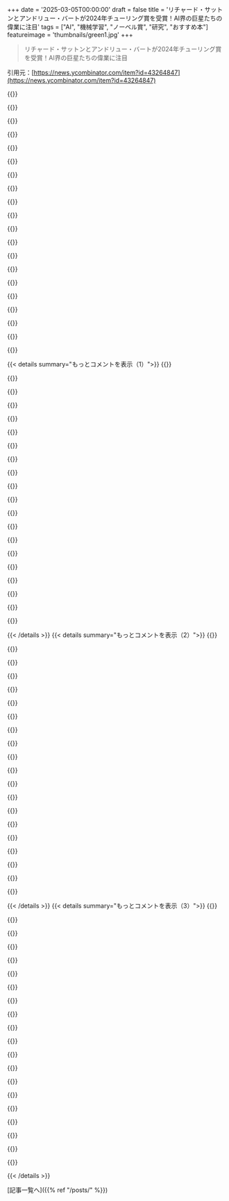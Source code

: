 +++
date = '2025-03-05T00:00:00'
draft = false
title = 'リチャード・サットンとアンドリュー・バートが2024年チューリング賞を受賞！AI界の巨星たちの偉業に注目'
tags = ["AI", "機械学習", "ノーベル賞", "研究", "おすすめ本"]
featureimage = 'thumbnails/green1.jpg'
+++

> リチャード・サットンとアンドリュー・バートが2024年チューリング賞を受賞！AI界の巨星たちの偉業に注目

引用元：[https://news.ycombinator.com/item?id=43264847](https://news.ycombinator.com/item?id=43264847)

{{<matomeQuote body="すごいね！実は俺と嫁さんがAndy Bartoとその奥さんの家を買ったんだ。入札戦争があって、彼らが『プライムオファーを出して』と言ったから、彼が数学者だと知ってたからプライムナンバーのオファーを出したんだ。彼が認められて嬉しいよ。" userName="zackkatz" createdAt="2025-03-05T12:28:09" color="#45d325">}}

{{<matomeQuote body="ハハ、それは素晴らしいね。『公平にするために、$2にしようか？』なんて冗談言えばよかったね。" userName="dustfinger" createdAt="2025-03-05T22:17:49" color="">}}

{{<matomeQuote body="プライムナンバーのオファー、まさか$12345678910987654321！？" userName="grumpopotamus" createdAt="2025-03-06T00:15:35" color="">}}

{{<matomeQuote body="いいね！彼らがRLの教科書の両エディションを無料PDFで公開してるのは素晴らしい。1982年からAIの実務者だけど、RLは俺にとってずっと難しい分野で、Sutton/Bartoの本やCourseraのシリーズがかなり助けになった。お勧めだよ！" userName="mark_l_watson" createdAt="2025-03-05T12:06:03" color="#ff5733">}}

{{<matomeQuote body="『The Bitter Lesson』を再読するのに良いタイミングだね。" userName="ofirpress" createdAt="2025-03-05T10:23:41" color="">}}

{{<matomeQuote body="Canonical URL: <http://www.incompleteideas.net/IncIdeas/BitterLesson.html>" userName="cxr" createdAt="2025-03-05T10:50:35" color="">}}

{{<matomeQuote body="確かに厳しい教訓だよ。かつては人間の知識をコンピュータに詰め込むのが好きだったけど、今は全てが大きなブラックボックスになって理解が難しい。Mooreの法則も自己実現的な予言になりつつある。AIは計算パワーを必要とし、チップメーカーは特化型ハードウェアを作り始めてる、まさにそれが回転する車輪になってる。" userName="khaledh" createdAt="2025-03-05T10:30:56" color="#ff5c5c">}}

{{<matomeQuote body="AIが最終的に堅牢で証明可能な論理で構築され、監査できるAIを作れるようになればいいなと思ってる。その時が来るまでリスクのあることには信用できない。残念ながら、そんな選択肢はなくて、不気味に短い時間でブラックボックスが間違った決定を下すことになる。" userName="anonzzzies" createdAt="2025-03-05T10:48:40" color="#ff5c5c">}}

{{<matomeQuote body="AI支援の定理証明器はその方向に進んでるかもね。どう証明に至ったかは分からなくても、その証明を詳細に検証できるから。" userName="tromp" createdAt="2025-03-05T11:32:33" color="">}}

{{<matomeQuote body="そう、会社で形式的証明をしてるチームを持っていて、AIがどうしたかは関係ない。数学的に正しいと言えることが重要なんだ。プログラム合成や証明もしてるけど、これは大規模なこととは遠い。" userName="anonzzzies" createdAt="2025-03-05T13:25:21" color="#785bff">}}

{{<matomeQuote body="どんな会社が形式的検証が必要なんだ？リアルタイムシステムとか？" userName="InkCanon" createdAt="2025-03-05T14:19:12" color="">}}

{{<matomeQuote body="デジタル回路設計の会社がよく使っているよ。VHDLやVerilogでモジュールを書いて、 regressionsを通過してみんなが安心しても、コードがぐちゃぐちゃなのは分かる。そんなときは形式的検証を使えば、2つのコードが機能的に同じか証明できるんだ。形式的検証は通常、数分で終わるから、時間が大幅に節約できるよ。ただし、複雑すぎる論理の場合、制約があることが多いし、逆にバグが見つかることもある。" userName="tasty_freeze" createdAt="2025-03-05T23:12:52" color="#45d325">}}

{{<matomeQuote body="リアルタイムや組込みシステムでの金銭処理や医療、航空/輸送などにも必要だ。でも『必要』って言葉は引っかかる。今はブロックチェーン業界が形式的検証を進めてるけど、重要なシステムはテストがほとんどないことが多いからね。俺が一番心配しているのは、あいまいなシステムがそのまま使われることだ。急いでいるのは分かるけど、ひどいアイデアだよ。" userName="anonzzzies" createdAt="2025-03-05T14:26:55" color="">}}

{{<matomeQuote body="AIが最終的に robustness があり証明可能な論理で構築された AI を作れるかも。これが Max Tegmark と Steven Omohundro の 'Provably Safe AGI' のアプローチだ：<a href=”https://arxiv.org/abs/2309.01933”>https://arxiv.org/abs/2309.01933</a> <a href=”https://www.youtube.com/watch?v=YhMwkk6uOK8”>https://www.youtube.com/watch?v=YhMwkk6uOK8</a>。でも、問題はある。人間の幸福みたいな概念をどうやって形式化するんだろう？" userName="optimalsolver" createdAt="2025-03-05T12:37:27" color="#ff5733">}}

{{<matomeQuote body="＞しかし、問題はある。人間の幸福みたいな概念をどうやって形式化するんだろう？<br>確かにそうだね！でも、AIなら宇宙飛行や構造物の建設、税金や会計、物理、数学などには論理的に正しい脳を作れるかも。でも、他のことには感情を持った脳を作って、両者が協力するというのもありかもしれない。リンクありがとう！" userName="anonzzzies" createdAt="2025-03-05T13:21:06" color="">}}

{{<matomeQuote body="ロジックの正しさは人間の脳の限界にも依存してる。形式論理は普通の前提をもとに構築されてるからね。形式論理システムを作るために、いくつかの証明できない前提から始めなきゃならない。ただ、AIがそれにどうやって役立つかがまったく分からない。" userName="necovek" createdAt="2025-03-05T18:11:37" color="">}}

{{<matomeQuote body="Quis custodiet ipsos custodes？<br>このラテン語のフレーズは、ローマの詩人 Juvenalの詩で見つかるもので、『誰が守るのか、守る者を？』という意味。元々は結婚の忠実さを確保する問題に関するもので、権力を持つ人々の行動を制御する問題を指している。" userName="fuzztester" createdAt="2025-03-05T21:18:28" color="">}}

{{<matomeQuote body="ちょっとふざけた感じで言うと、守る者たちの監視役は誰か？" userName="gsf_emergency_2" createdAt="2025-03-05T22:49:05" color="">}}

{{<matomeQuote body="『監視する』ってのは、子供扱いすることになる。権力を持つ人を子供のように扱うことだ。申し訳なく思う必要はないけど、ちょっと面白いかも。ちょっと楽しめるラテン語。" userName="gsf_emergency_2" createdAt="2025-03-09T09:06:06" color="">}}

{{<matomeQuote body="コンパイラ最適化の例を考えてみて。AIに正しい出力を出すための変換だけを使わせれば、AIの動きが変でも正しい結果が得られるんだ。でも、このアプローチだと望むような最適化ができないこともあるよね。人間が作る最適化アルゴリズムでも似たようなこと起きてるし。" userName="amelius" createdAt="2025-03-05T12:13:49" color="">}}

{{< details summary="もっとコメントを表示（1）">}}
{{<matomeQuote body="AI研究の目的による部分もあるよね。もし人間にしかできないタスクを得意な機械を作ることが目標なら、その過程での教訓は大事だね。でも、機械にXを教えることで人間のXのやり方を理解することが目的なら、複雑な統計的手法はあまり意味がないかも。だからもう少しさまざまな観点から考える必要があるんじゃないかな。" userName="kleiba" createdAt="2025-03-05T11:04:39" color="#45d325">}}

{{<matomeQuote body="少なくとも、一貫した言語や視覚の能力は「経験が必要ない」って分かっているだけでも大きな進展だよ。それは予想外だったけどね。" userName="visarga" createdAt="2025-03-05T16:29:50" color="">}}

{{<matomeQuote body="一貫した言語や視覚の能力が経験なしでできるなんて言っているけど、それは違うと思うな。最近の進展は、実際に「私たちのLLMがXに答えられなかった時、君はどう答える？」と人に聞いている時間が増えたからこそだし。だから、代理的な経験があるのは確かだよ。" userName="probably_wrong" createdAt="2025-03-05T22:19:27" color="">}}

{{<matomeQuote body="でも、LLMの幻覚現象を考えると、それが真実なのか疑問だよね。" userName="kleiba" createdAt="2025-03-05T19:47:38" color="">}}

{{<matomeQuote body="コンピュータービジョンでも似たようなことがあったよね。初期はエッジを探したり、一般化された円柱を使っていたけど、今はそれらは全部廃棄されて、モダンなディープラーニングは畳み込みや特定の不変性だけを使ってる。その結果、かなり性能が上がった。あのパターンマッチングが消え始めたところにいたけど、あの時の学びは今でも役に立つ部分があるよ。" userName="jdright" createdAt="2025-03-05T19:08:58" color="#45d325">}}

{{<matomeQuote body="2010年代初頭にコンピュータービジョンのラボでインターンしてたんだけど、ある会議で抽象的な機械学習を使った視覚の研究を発表したら、教授があまりにも驚いていたのを覚えてる。あのアプローチが実現可能だなんて信じられなかったみたい。ただ、その経験から新しいアプローチに反対しないと決めたのが一番の教訓だった。" userName="abdullahkhalids" createdAt="2025-03-05T19:55:37" color="#45d325">}}

{{<matomeQuote body="人が新しいアプローチに抵抗するのは、意外と難しいことだと思うよ。それには理由があって、（ア）古いアプローチの専門家になったり、（イ）かなりお金がもらえてたりするからなんだ。だから、新しいアプローチが生活に大きな影響を及ぼすと、自分がそれに反発する可能性が高いんだよね。自分が今最も恩恵を受けている技術を考えてみな。もし明日それをわずかに向上させた技術が出たとして、利点が得られなくなったらどう思う？" userName="kenjackson" createdAt="2025-03-05T21:01:07" color="#785bff">}}

{{<matomeQuote body="確かに難しいね。君が言ったような理由で。これは生涯のスキルみたいなもので、常に磨かないといけないし、遅れを取ると取り返すのがすごく難しい。そして、そういったスキルは自分自身がレジリエントな人間でいるために必要なんだよ。" userName="abdullahkhalids" createdAt="2025-03-05T23:08:49" color="">}}

{{<matomeQuote body="君が言うように、機械学習が未来だって分かってたのは明らかだったかもしれないけど、この人はただ頑固だったわけではないと思うんだ。2010年代初頭にはそれが当然だと思えた人は少なかったし、疑念はあったと思う。結果が出ているのにそれを無視するのはダメだけど、機械学習のビジョンの結果がCVPRなどの会議で本当に支配的になったのはその後のことなんだよ。探求と活用のトレードオフがあるからね。" userName="nightski" createdAt="2025-03-08T15:42:42" color="#45d325">}}

{{<matomeQuote body="ああ、古いNLPの人たちが学んだ苦い教訓だよね。その論文は今でもほんとに真実だと思う。" userName="Buttons840" createdAt="2025-03-05T17:56:13" color="#ff33a1">}}

{{<matomeQuote body="このコメントでGoのAIを単なる力任せの戦略だって言ってるけど、俺が知ってる限りそれは違うよ。Go AIは全ての候補を探るわけじゃなくて、過去の人間の試合データを元に探索してるんだ。" userName="DavidPiper" createdAt="2025-03-05T12:12:27" color="">}}

{{<matomeQuote body="最初はAlphaGoが人間の試合から学び、自己対局でさらに進化した。そしてこの後、AlphaGo Zeroは人間のデータを全く使わずに自己対局だけで自分を教え込んだ。AlphaGoとAlphaZeroみたいなゲームプログラムも基本は力任せなんだけど、MCTSを使って多くの局面を先読みしてる。知恵やヒューリスティックは評価関数に基づいて采配されて、どの局面を評価する価値があるか見極めるところにあるんだ。" userName="HarHarVeryFunny" createdAt="2025-03-05T12:50:52" color="#38d3d3">}}

{{<matomeQuote body="これはちょっと意味のないセマンティクスの問題だけど、一般的に力任せって徹底した探索を指すと思う。MCTSは大部分の枝を全然探索しないから、力任せとは言わないかな。" userName="bubblyworld" createdAt="2025-03-05T14:12:01" color="">}}

{{<matomeQuote body="まあ、将棋や囲碁のようなゲームでは徹底的な探索が無理ってのは一般的に理解されてるし、ここで「力任せ」と言うと、深い探索や評価した局面の数を重視する意味で使われてると思うよ。" userName="HarHarVeryFunny" createdAt="2025-03-05T21:49:58" color="">}}

{{<matomeQuote body="その意味だと、MCTSでの典型的なAlphaZeroの実行はおそらく1000程度のロールアウトを評価するんじゃないかな。それは将棋の状態数に比べればほんとに微々たるものだよね。もしそれを力任せと呼ぶなら、実質何でも力任せになっちゃうね。俺はチェスボットのトレーニングで10万以上のロールアウトを見たことがあるからさ。" userName="bubblyworld" createdAt="2025-03-06T05:45:46" color="#ff33a1">}}

{{<matomeQuote body="＞ゲームプログラムのAlphaGoやAlphaZeroは基本的に力任せだよね - それなら2500年の人間のゲームプレイはどう説明するの？文化的進化には30万年かかってるし、資源もかなりかかってると思うよ。" userName="visarga" createdAt="2025-03-05T16:33:21" color="#38d3d3">}}

{{<matomeQuote body="その2500年のゲームプレイはチェス理論やオープニングブックに反映されていて、これはプレトレーニングとテストタイムの計算の違いだと思う。人間のグランドマスターは限られたラインに対して20プライ計算するけど、コンピューターエンジンは各手に対して百万の局面を評価する。パターンマッチングと探索（力任せ）はチェスや囲碁のゲームでのトレードオフで、人間とMCTSベースのエンジンは全く逆の立場にいるんだ。" userName="HarHarVeryFunny" createdAt="2025-03-05T21:34:43" color="#45d325">}}

{{<matomeQuote body="もし君が冗談じゃなければ、これをもう少し詳しく説明してほしいな。もし本気なら、「力任せ」っていう表現が単なる空虚な記号になっちゃうよね。体に対する魅力を愛と呼ぶなら、虫は小さな人間ってことになるじゃないか。" userName="beepbooptheory" createdAt="2025-03-05T17:03:10" color="">}}

{{<matomeQuote body="＞・・・このAIを力任せの戦略でヒューリスティックがないって言ってるけど・・・実際、論文にもそう書いてあって、自己対局学習を活用して価値関数を学ぶのが重要だったんだ。これは実際、1970年代のプログラムが初めて世界チャンピオンを破った時は重要な役割を果たしてなかったけど、自己対局学習は計算をプッシュする助けになる。要するに、俺の意見では「自己対局による学習」が極めて重要で、そこから必要なヒューリスティックが生まれるんだ。それはプログラムされてるものじゃない。" userName="signa11" createdAt="2025-03-05T12:31:30" color="#ff33a1">}}

{{<matomeQuote body="Go AIについては正確な内容に感じたな。Go AIの研究は何十年もかけて人間のルールを取り入れようとしてたけど、今はもうそれは使われてないよ。ただ人間の知識は最強のプログラムを作るために役立つ機能選びには使われてるみたい。強いGo AIはもはや人間のゲームで訓練されてないし、MCTSの時も全てのサンプル空間を検索するわけじゃない。Suttonがそれを主張してるとは思わないけどね。" userName="dfan" createdAt="2025-03-05T12:26:48" color="">}}


{{< /details >}}
{{< details summary="もっとコメントを表示（2）">}}
{{<matomeQuote body="あの記事のことを覚えてるけど、本当にポイントを外してたよな。チェスプログラムで世界チャンピオンに勝つことの目的は、勝つためじゃなくて、誰でもチェスを上手くプレイする方法を理解することだった。勝利はむしろカスパロフを薬で眠らせるか、銃を突きつけて負けさせるのと同じくらい安っぽい勝ち方なんだ。" userName="crabbone" createdAt="2025-03-05T12:10:24" color="#ff5c5c">}}

{{<matomeQuote body="自動運転の目的はただ自動で運転することじゃなくて、誰が上手に運転できるかを理解することだ…DeepBlueの目的はただ人間に勝つことだけだから、もっと単純なんだ。" userName="krallistic" createdAt="2025-03-05T17:02:17" color="">}}

{{<matomeQuote body="Bitter Lessonは分野では一般的に受け入れられている知識みたいだし、それならDeepSeek R1がさらに革新的になるんじゃない？" userName="perks_12" createdAt="2025-03-05T12:54:35" color="">}}

{{<matomeQuote body="彼らの著書『Introduction to Reinforcement Learning』はAI/MLの分野で非常に読みやすいテキストの一つで、ぜひ読むことをお勧めするよ。" userName="porridgeraisin" createdAt="2025-03-05T11:14:46" color="#ff33a1">}}

{{<matomeQuote body="RLの分野に挑戦してみたけど、あの数式とかが難しくてどうしても理解できなくてさ。" userName="barrenko" createdAt="2025-03-05T12:12:44" color="">}}

{{<matomeQuote body="確かに、数式の表現は混乱しがちだけど、この本は特によく整理されてるよ。特に『収縮写像』の基礎的な数学のバックグラウンドがあった方がいいかも。これは本がその知識を前提にしてるから。" userName="porridgeraisin" createdAt="2025-03-05T13:27:33" color="">}}

{{<matomeQuote body="あなたのバックグラウンドは何？私にはあまりにもわかりづらい内容だったな。" userName="incognito124" createdAt="2025-03-05T14:49:12" color="">}}

{{<matomeQuote body="その本は本当に素晴らしいね。強くお勧めするよ。" userName="jxjnskkzxxhx" createdAt="2025-03-05T17:36:32" color="#38d3d3">}}

{{<matomeQuote body="『Reinforcement Learning: An Introduction』のこと？それとも他の本も書いてるの？" userName="zelphirkalt" createdAt="2025-03-05T12:29:46" color="">}}

{{<matomeQuote body="物理学者にあげればよかったのに。" userName="darkoob12" createdAt="2025-03-05T10:51:32" color="">}}

{{<matomeQuote body="Suttonは人間の後継者を支持してるし、全人類が死んでも気にしないから、信頼できないし祝われるべきじゃないよ。Youtubeのリンクもあるし。" userName="vonneumannstan" createdAt="2025-03-05T15:47:08" color="">}}

{{<matomeQuote body="ACMの賞は彼らの学問的な業績のためのもの。誰かの私生活を掘り下げて奇妙な発言を探して、そのせいで業績を無にするのはやめるべき。こんなのが今の人々を分断してる。" userName="textlapse" createdAt="2025-03-05T16:28:10" color="#ff5733">}}

{{<matomeQuote body="＞この奇妙な発言や行動が彼の業績を塗り消すのはおかしいよ。業界のAI会議での発言なんだから。もっと言うと、インターネットが意見の価値を平等に扱うのは危険だし。" userName="vonneumannstan" createdAt="2025-03-05T16:35:45" color="">}}

{{<matomeQuote body="彼のキャラクターに対する中傷みたい。RLに取り組んでるときは特に悪意なく進めてきただろうに。安全問題は確かにあるけど、歴史を見ればポジティブな結果もあったし。" userName="textlapse" createdAt="2025-03-05T20:20:58" color="">}}

{{<matomeQuote body="90年代にAIから離れた人も多い。技術が危険になると思ったから。Suttonたちは非難されるべきだと思う。" userName="hollerith" createdAt="2025-03-06T14:28:41" color="">}}

{{<matomeQuote body="＞業績が無にされるわけじゃなく、意見の重みをどうするべきかが問題じゃないかな。技術的業績と人類を置き換える意見、どちらもAI政策を考える上で重要だと思う。" userName="kalkin" createdAt="2025-03-05T18:22:07" color="">}}

{{<matomeQuote body="人類に対する見解って、効果的利他主義のカルトに alignment してること？安全の名の下にエリートに全権を与えるような抑圧的法律を言ってるの？そのカルトからの代替的な視点が理由で、受賞歴があっても Turing Award を受け取るべきじゃないってこと？" userName="h8hawk" createdAt="2025-03-05T21:00:43" color="">}}

{{<matomeQuote body="いや、’人類は置き換えられるべき’ってのは Sutton の見解で、EA の見解じゃないと思うけど。どう読めばそうなるのか分からないし、君はすごく怒ってるみたいだね。人類の絶滅やエリートによる完全な支配の代替手段があることを願いたいよ…" userName="kalkin" createdAt="2025-03-05T23:25:27" color="">}}

{{<matomeQuote body="＞最も奇妙なことを言った<br>ジャン・コクトーの言葉を思い出すけど、正確な言葉が見つからなくて大体’もし公共が天才の持つ考えを知ったら、もっと恐れ、賞賛することはない’という意味。" userName="jffhn" createdAt="2025-03-05T17:45:18" color="">}}

{{<matomeQuote body="Sutton に会ったことある？彼は心温かい、思いやりのある情熱的なヒッピーだよ。彼は人間全員が死んでほしいなんて思ってない。リンクしたトークも君の主張は支持してないよ。そこに見逃した部分があったら、タイムスタンプ教えて。彼が言うには、’人類にとっての繁栄の時代に繋がる’んだから、君の言う通りじゃない。彼の結論スライド（１２：３３）は ’人類の長期的な未来への最善の希望’って bullet point があるよ。" userName="317070" createdAt="2025-03-05T17:43:31" color="#ff5c5c">}}


{{< /details >}}
{{< details summary="もっとコメントを表示（3）">}}
{{<matomeQuote body="ここが違う、君は自分の死や後継者を生み出す装置を作ってない。でも、人類はそれを実際にやっていて、選ばなきゃならない。" userName="vonneumannstan" createdAt="2025-03-06T16:18:27" color="">}}

{{<matomeQuote body="＞人間全員が死んでほしいと思っている<br>彼の最後のスライドには’人類の長期的未来への最善の希望’って書いてあって、それは君の主張とは真逆だよ。" userName="cowsandmilk" createdAt="2025-03-11T11:47:52" color="">}}

{{<matomeQuote body="＞人間全員が死んでほしいと思っている<br>それは彼の立場を厳しく誤解した表現だと思う。私の考えは、彼は人類がトランスヒューマンに置き換えられることは避けられないと信じていると思う。それは悪意ではなく、むしろ狂った SF 的なユートピア主義のように見える。彼の学問的な業績を祝う理由にはならない。" userName="zoogeny" createdAt="2025-03-05T21:54:22" color="">}}

{{<matomeQuote body="それを持ち出してくれて興味深いけど、あなたが同意しない見解を持ってる人を信じたり祝ったりできない理由が分からない。編集：特に Sutton がみんなの死を望んでいるのは根拠が薄いと思うよ。" userName="smokel" createdAt="2025-03-05T18:26:55" color="">}}

{{<matomeQuote body="彼はおそらく避けられない現実のポジティブな面を見ようとしているんじゃないかな。" userName="visarga" createdAt="2025-03-05T16:23:08" color="">}}

{{<matomeQuote body="あるいは、我々を殺す可能性があるものを作るのをやめればいいんじゃないか？それによって、少なくとも労働の価値が無くなることも防げるし。" userName="vonneumannstan" createdAt="2025-03-05T16:38:04" color="">}}

{{<matomeQuote body="戦略が今まで世界の歴史でうまくいった試しがないから、適切なガードレールをどう設置するか、新しい常態にどう適応するかを考えるのはいいタイミングだと思う。もし『私たち』が作らないなら、誰か他の誰かが作るだろう。" userName="jedberg" createdAt="2025-03-05T17:30:54" color="">}}

{{<matomeQuote body="これってすごく馬鹿馬鹿しいね。時間差学習が人間の後継者計画だと思ってるの？" userName="nycticorax" createdAt="2025-03-05T16:10:04" color="">}}

{{<matomeQuote body="このビデオは彼の技術的な仕事じゃなくて、むしろAIが未来を支配するべきだという彼の考えについてだった。" userName="vonneumannstan" createdAt="2025-03-05T16:41:48" color="">}}

{{<matomeQuote body="でも、Turing賞は彼の技術的な業績に対してなんだよ。" userName="nycticorax" createdAt="2025-03-05T16:46:14" color="">}}

{{<matomeQuote body="確かに、彼の他の意見は彼の専門的な知識の範囲内にあるけど、AIの研究に対する国家の規制が必要かどうかは彼の意見だけがすべてじゃない。このスレッドは技術的な話だけに限られてるわけじゃないし。" userName="kalkin" createdAt="2025-03-05T18:17:59" color="">}}

{{<matomeQuote body="私が問題にしたいのは、Suttonが『祝われるべきでも信頼されるべきでもない』という意見だ。それは、発言者がSuttonを祝われるべきだとは思わないと言っているように解釈できる。ACMもSuttonの技術的な業績を評価しているし、技術的な問題については彼を信頼できると思う。" userName="nycticorax" createdAt="2025-03-05T19:18:39" color="#45d325">}}

{{<matomeQuote body="すごくがっかり。人々が真剣に後継者論を良い未来として擁護するのが理解できないけど、彼が面白い議論を提供するかもしれないと思ってたんだ。この話はそれじゃない。" userName="Version467" createdAt="2025-03-05T16:20:32" color="">}}

{{<matomeQuote body="エッジを狙ったり、非人間的になりたくて言ってるわけじゃないけど、なぜ人類の存在に感情的な価値を見出すのか理解できない。ロボットも同じくらいクールだと思う。" userName="neuroticnews25" createdAt="2025-03-07T08:46:29" color="">}}

{{<matomeQuote body="＞AIは自分でチップやエネルギーを作るの？AIのハードウェア供給チェーンは長くて脆弱なんだ。AGIはその理由から平和を維持することに興味があるだろうし。" userName="visarga" createdAt="2025-03-05T16:24:37" color="">}}

{{<matomeQuote body="ロボティクスは今やソフトウェアの問題。テスラやUnitreeのヒューマノイドロボットもいるし、AIは完全に身体化されて、人間の労働にほぼ価値を持たなくなるんじゃないかな。" userName="vonneumannstan" createdAt="2025-03-05T16:37:03" color="">}}

{{<matomeQuote body="＞AIは自分でチップやエネルギーを作るってどういうこと？チップメーカーやエネルギー供給者がAIに依存するのを防ぐ法律に賛成？" userName="hollerith" createdAt="2025-03-05T17:12:58" color="">}}

{{<matomeQuote body="＞AIは自分でチップやエネルギーを作るってどういうこと？無邪気な人間たちがそれをやらせて、その後、人間の体をロボットやデータセンターの素材に変えるってこと？" userName="drcode" createdAt="2025-03-05T19:19:38" color="">}}

{{<matomeQuote body="彼のTwitterプロフィールはもうビットコインのミームの赤い目のやつが無いで良かった。" userName="ks2048" createdAt="2025-03-05T17:43:05" color="">}}

{{<matomeQuote body="彼らのRLの本を使ってコースを教えたよ。すごく綺麗に書かれてて無料で手に入るんだ（http://incompleteideas.net/book/the-book-2nd.html）！美しい文章に気を取られて内容を見逃すことがあった。" userName="rhema" createdAt="2025-03-05T16:29:18" color="#ff5733">}}


{{< /details >}}


[記事一覧へ]({{% ref "/posts/" %}})
